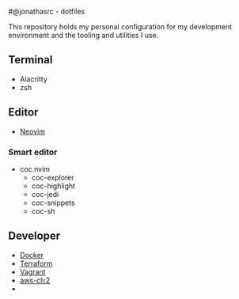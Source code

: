 #@jonathasrc - dotfiles

This repository holds my personal configuration for my development environment
and the tooling and utilities I use.

## Terminal

- Alacritty
- zsh
 
 ## Editor
 - [Neovim](https://github.com/neovim/neovim)
### Smart editor
 - coc.nvim
    - coc-explorer
    - coc-highlight
    - coc-jedi
    - coc-snippets
    - coc-sh
 ## Developer
 - [Docker](https://www.docker.com/)
 - [Terraform](https://www.terraform.io/docs/index.html#get-started)
 - [Vagrant](https://www.vagrantup.com/)
 - [aws-cli:2](https://docs.aws.amazon.com/cli/latest/userguide/install-cliv2.html)
 -

